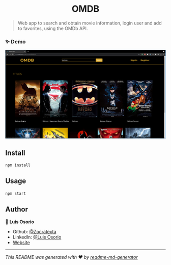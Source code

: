 <h1 align="center">OMDB</h1>

> Web app to search and obtain movie information, login user and add to favorites, using the OMDb API.

### ✨ Demo

<img alt="demo" src="https://raw.githubusercontent.com/Zocratexta/OMDB/main/public/demo-screen.png" />

## Install

```sh
npm install
```

## Usage

```sh
npm start
```

## Author

👤 **Luis Osorio**

* Github: [@Zocratexta](https://github.com/Zocratexta)
* LinkedIn: [@Luis Osorio](https://linkedin.com/in/luisosorio-dev)
* [Website](https://zocratexta.github.io/luisosorio)

***
_This README was generated with ❤️ by [readme-md-generator](https://github.com/kefranabg/readme-md-generator)_
